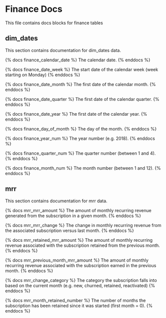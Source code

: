 # Finance Docs
This file contains docs blocks for finance tables

## dim_dates
This section contains documentation for dim_dates data.

{% docs finance_calendar_date %}
The calendar date.
{% enddocs %}

{% docs finance_date_week %}
The start date of the calendar week (week starting on Monday)
{% enddocs %}

{% docs finance_date_month %}
The first date of the calendar month.
{% enddocs %}

{% docs finance_date_quarter %}
The first date of the calendar quarter.
{% enddocs %}

{% docs finance_date_year %}
The first date of the calendar year.
{% enddocs %}

{% docs finance_day_of_month %}
The day of the month.
{% enddocs %}

{% docs finance_year_num %}
The year number (e.g. 2018).
{% enddocs %}

{% docs finance_quarter_num %}
The quarter number (between 1 and 4).
{% enddocs %}

{% docs finance_month_num %}
The month number (between 1 and 12).
{% enddocs %}

## mrr
This section contains documentation for mrr data.

{% docs mrr_mrr_amount %}
The amount of monthly recurring revenue generated from the subscription in a given month.
{% enddocs %}

{% docs mrr_mrr_change %}
The change in monthly recurring revenue from the associated subscription versus last month.
{% enddocs %}

{% docs mrr_retained_mrr_amount %}
The amount of monthly recurring revenue associated with the subscription retained from the previous month.
{% enddocs %}

{% docs mrr_previous_month_mrr_amount %}
The amount of monthly recurring revenue associated with the subscription earned in the previous month.
{% enddocs %}

{% docs mrr_change_category %}
The category the subscription falls into based on the current month (e.g. new, churned, retained, reactivated)
{% enddocs %}

{% docs mrr_month_retained_number %}
The number of months the subscription has been retained since it was started (first month = 0).
{% enddocs %}
